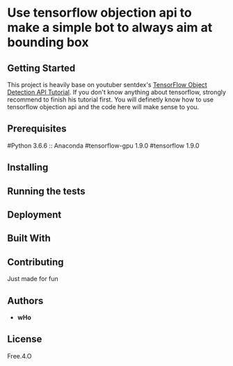 # Use tensorflow objection api to make a simple bot to always aim at bounding box


## Getting Started

This project is heavily base on youtuber sentdex's [TensorFlow Object Detection API Tutorial](https://www.youtube.com/watch?v=COlbP62-B-U&list=PLQVvvaa0QuDcNK5GeCQnxYnSSaar2tpku). If you don't know anything about tensorflow, strongly recommend to finish his tutorial first. You will definetly know how to use tensorflow objection api and the code here will make sense to you.


## Prerequisites

#Python 3.6.6 :: Anaconda
#tensorflow-gpu 1.9.0
#tensorflow 1.9.0


## Installing



## Running the tests



## Deployment



## Built With



## Contributing

Just made for fun

## Authors

* **wHo** 

## License

Free.4.O


